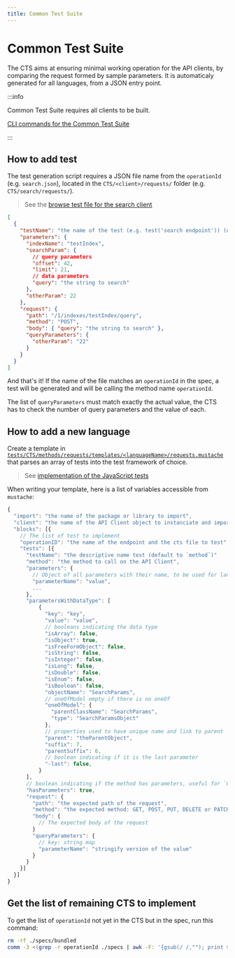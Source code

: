 ```yaml
---
title: Common Test Suite
---
```


# Common Test Suite

The CTS aims at ensuring minimal working operation for the API clients, by comparing the request formed by sample parameters.
It is automaticaly generated for all languages, from a JSON entry point.

:::info

Common Test Suite requires all clients to be built.

[CLI commands for the Common Test Suite](/docs/automation/CLI/cts-commands)

:::

## How to add test

The test generation script requires a JSON file name from the `operationId` (e.g. `search.json`), located in the `CTS/<client>/requests/` folder (e.g. `CTS/search/requests/`).

> See the [browse test file for the search client](https://github.com/algolia/api-clients-automation/blob/main/tests/CTS/methods/requests/search/browse.json)

```json
[
  {
    "testName": "the name of the test (e.g. test('search endpoint')) (default: 'method')",
    "parameters": {
      "indexName": "testIndex",
      "searchParam": {
        // query parameters
        "offset": 42,
        "limit": 21,
        // data parameters
        "query": "the string to search"
      },
      "otherParam": 22
    },
    "request": {
      "path": "/1/indexes/testIndex/query",
      "method": "POST",
      "body": { "query": "the string to search" },
      "queryParameters": {
        "otherParam": "22"
      }
    }
  }
]
```

And that's it! If the name of the file matches an `operationId` in the spec, a test will be generated and will be calling the method name `operationId`.

The list of `queryParameters` must match exactly the actual value, the CTS has to check the number of query parameters and the value of each.

## How to add a new language

Create a template in [`tests/CTS/methods/requests/templates/<languageName>/requests.mustache`](https://github.com/algolia/api-clients-automation/tree/main/tests/CTS/methods/requests/templates) that parses an array of tests into the test framework of choice.

> See [implementation of the JavaScript tests](https://github.com/algolia/api-clients-automation/blob/main/tests/CTS/methods/requests/templates/javascript/requests.mustache)

When writing your template, here is a list of variables accessible from `mustache`:

```js
{
  "import": "the name of the package or library to import",
  "client": "the name of the API Client object to instanciate and import",
  "blocks": [{
    // The list of test to implement
    "operationID": "the name of the endpoint and the cts file to test",
    "tests": [{
      "testName": "the descriptive name test (default to `method`)"
      "method": "the method to call on the API Client",
      "parameters": {
        // Object of all parameters with their name, to be used for languages that require the parameter name
        "parameterName": "value",
        ...
      },
      "parametersWithDataType": [
          {
            "key": "key",
            "value": "value",
            // booleans indicating the data type
            "isArray": false,
            "isObject": true,
            "isFreeFormObject": false,
            "isString": false,
            "isInteger": false,
            "isLong": false,
            "isDouble": false,
            "isEnum": false,
            "isBoolean": false,
            "objectName": "SearchParams",
            // oneOfModel empty if there is no oneOf
            "oneOfModel": {
              "parentClassName": "SearchParams",
              "type": "SearchParamsObject"
            },
            // properties used to have unique name and link to parent
            "parent": "theParentObject",
            "suffix": 7,
            "parentSuffix": 6,
            // boolean indicating if it is the last parameter
            "-last": false,
          }
      ],
      // boolean indicating if the method has parameters, useful for `GET` requests
      "hasParameters": true,
      "request": {
        "path": "the expected path of the request",
        "method": "the expected method: GET, POST, PUT, DELETE or PATCH",
        "body": {
          // The expected body of the request
        }
        "queryParameters": {
          // key: string map
          "parameterName": "stringify version of the value"
        }
      }
    }]
  }]
}
```

## Get the list of remaining CTS to implement

To get the list of `operationId` not yet in the CTS but in the spec, run this command:

```bash
rm -rf ./specs/bundled
comm -3 <(grep -r operationId ./specs | awk -F: '{gsub(/ /,""); print $NF}' | sort) <(find ./tests/CTS/clients -type f -name '*.json' | awk -F/ '{gsub(/.json/,"");print $NF}' | sort)
```
